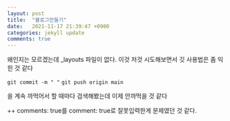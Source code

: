 ```yaml
---
layout: post
title:  "블로그만들기"
date:   2021-11-17 21:39:47 +0900
categories: jekyll update
comments: true
---
```


 왜인지는 모르겠는데 _layouts 파일이 없다. 이것 저것 시도해보면서 깃 사용법은 좀 익힌 것 같다

  `git commit -m " "`
  `git push origin main`

  을 계속 까먹어서 할 때마다 검색해봤는데 이제 안까먹을 것 같다

  ++ comments: true를 comment: true로 잘못입력한게 문제였던 것 같다.